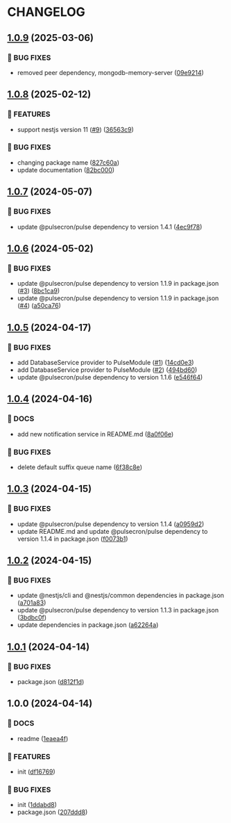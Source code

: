 # CHANGELOG

## [1.0.9](https://github.com/cemusta/nestjs-pulse/compare/v1.0.8...v1.0.9) (2025-03-06)

### 🐛 BUG FIXES

* removed peer dependency, mongodb-memory-server ([09e9214](https://github.com/cemusta/nestjs-pulse/commit/09e9214ee274c232875c5327df1fdb870703b28a))

## [1.0.8](https://github.com/cemusta/nestjs-pulse/compare/v1.0.7...v1.0.8) (2025-02-12)

### 🚀 FEATURES

* support nestjs version 11 ([#9](https://github.com/cemusta/nestjs-pulse/issues/9)) ([36563c9](https://github.com/cemusta/nestjs-pulse/commit/36563c9230a5ed005ef324a04f531db19f94477c))

### 🐛 BUG FIXES

* changing package name ([827c60a](https://github.com/cemusta/nestjs-pulse/commit/827c60a4adf1e01e50e2eea251be74fa7d0ac702))
* update documentation ([82bc000](https://github.com/cemusta/nestjs-pulse/commit/82bc000ad77f34049b0c9b3a12f667401baa5e42))

## [1.0.7](https://github.com/pulsecron/nestjs-pulse/compare/v1.0.6...v1.0.7) (2024-05-07)


### 🐛 BUG FIXES

* update @pulsecron/pulse dependency to version 1.4.1 ([4ec9f78](https://github.com/pulsecron/nestjs-pulse/commit/4ec9f78d7f789aafed2909b9e47b25a21feb3a32))

## [1.0.6](https://github.com/pulsecron/nestjs-pulse/compare/v1.0.5...v1.0.6) (2024-05-02)


### 🐛 BUG FIXES

* update @pulsecron/pulse dependency to version 1.1.9 in package.json ([#3](https://github.com/pulsecron/nestjs-pulse/issues/3)) ([8bc1ca9](https://github.com/pulsecron/nestjs-pulse/commit/8bc1ca977bf8a3dff945d32a32fa9c07c3f08574))
* update @pulsecron/pulse dependency to version 1.1.9 in package.json ([#4](https://github.com/pulsecron/nestjs-pulse/issues/4)) ([a50ca76](https://github.com/pulsecron/nestjs-pulse/commit/a50ca769f1434f33d9c924ab2dfca83c0966e9ff))

## [1.0.5](https://github.com/pulsecron/nestjs-pulse/compare/v1.0.4...v1.0.5) (2024-04-17)


### 🐛 BUG FIXES

* add DatabaseService provider to PulseModule ([#1](https://github.com/pulsecron/nestjs-pulse/issues/1)) ([14cd0e3](https://github.com/pulsecron/nestjs-pulse/commit/14cd0e307d5bc159393b0976f4f4d6f22126c79b))
* add DatabaseService provider to PulseModule ([#2](https://github.com/pulsecron/nestjs-pulse/issues/2)) ([494bd60](https://github.com/pulsecron/nestjs-pulse/commit/494bd600565ff2b0abf7054cbd98919c5d1a2316))
* update @pulsecron/pulse dependency to version 1.1.6 ([e546f64](https://github.com/pulsecron/nestjs-pulse/commit/e546f64d3d8a541c5d770cb0da8ab36b32453358))

## [1.0.4](https://github.com/pulsecron/nestjs-pulse/compare/v1.0.3...v1.0.4) (2024-04-16)


### 📝 DOCS

* add new notification service in README.md ([8a0f06e](https://github.com/pulsecron/nestjs-pulse/commit/8a0f06ef5a69bcb34ac9bccfaca06921749de786))


### 🐛 BUG FIXES

* delete default suffix queue name ([6f38c8e](https://github.com/pulsecron/nestjs-pulse/commit/6f38c8e88dcf6a54199f443e613cd2140e7e5970))

## [1.0.3](https://github.com/pulsecron/nestjs-pulse/compare/v1.0.2...v1.0.3) (2024-04-15)


### 🐛 BUG FIXES

*  update @pulsecron/pulse dependency to version 1.1.4 ([a0959d2](https://github.com/pulsecron/nestjs-pulse/commit/a0959d227f866859513b4102d050478507ee8c3c))
* update README.md and update @pulsecron/pulse dependency to version 1.1.4 in package.json ([f0073b1](https://github.com/pulsecron/nestjs-pulse/commit/f0073b1a806130741fe59361425721486209210c))

## [1.0.2](https://github.com/pulsecron/nestjs-pulse/compare/v1.0.1...v1.0.2) (2024-04-15)


### 🐛 BUG FIXES

* update @nestjs/cli and @nestjs/common dependencies in package.json ([a701a83](https://github.com/pulsecron/nestjs-pulse/commit/a701a8317f3a990dfaef571f9386362c361d6b71))
* update @pulsecron/pulse dependency to version 1.1.3 in package.json ([3bdbc0f](https://github.com/pulsecron/nestjs-pulse/commit/3bdbc0ff7ab6337d14fb38b0c327a8d42f4abc79))
* update dependencies in package.json ([a62264a](https://github.com/pulsecron/nestjs-pulse/commit/a62264a9a7b9b1f4186eb0b4948f115d944254fe))

## [1.0.1](https://github.com/pulsecron/nestjs-pulse/compare/v1.0.0...v1.0.1) (2024-04-14)


### 🐛 BUG FIXES

* package.json ([d812f1d](https://github.com/pulsecron/nestjs-pulse/commit/d812f1dd26ad1878e550d96dbf10df3ffbe61588))

## 1.0.0 (2024-04-14)


### 📝 DOCS

* readme ([1eaea4f](https://github.com/pulsecron/nestjs-pulse/commit/1eaea4f7205763820ac5739be6850f5774d44dcf))


### 🚀 FEATURES

* init ([df16769](https://github.com/pulsecron/nestjs-pulse/commit/df16769330b3dc55b7b16a0b278f7d9e7474690d))


### 🐛 BUG FIXES

* init ([1ddabd8](https://github.com/pulsecron/nestjs-pulse/commit/1ddabd8e4ad9a2a9af98f690d72a4613db9df93f))
* package.json ([207ddd8](https://github.com/pulsecron/nestjs-pulse/commit/207ddd89610de002267f7a5941305fe66aa02e93))
